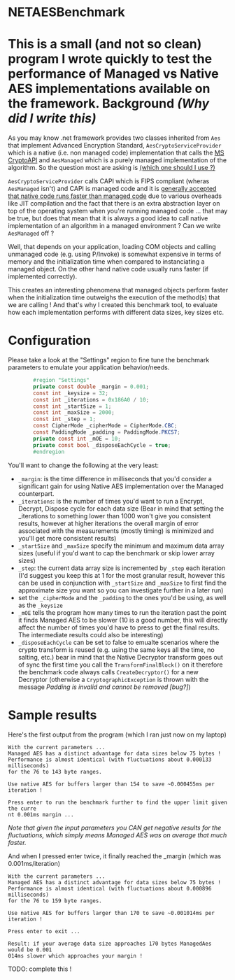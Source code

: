 NETAESBenchmark
===============
This is a small (and not so clean) program I wrote quickly to test the performance of Managed vs Native AES implementations available on the framework.
Background *(Why did I write this)*
============
As you may know .net framework provides two classes inherited from `Aes` that implement Advanced Encryption Standard, `AesCryptoServiceProvider` which is a native (i.e. non managed code) implementation that calls the [MS CryptoAPI](http://en.wikipedia.org/wiki/Microsoft_CryptoAPI) and `AesManaged` which is a purely managed implementation of the algorithm. So the question most are asking is [(which one should I use ?)](https://www.google.com/search?q=aesmanaged%20vs%20aescryptoserviceprovider&rct=j)

`AesCryptoServiceProvider` calls CAPI which is FIPS compliant (wheras `AesManaged` isn't) and CAPI is managed code and it is [generally accepted that native code runs faster than managed code](https://www.google.com/webhp?ion=1&ie=UTF-8#q=managed%20code%20vs%20native%20code%20performance) due to various overheads like JIT compilation and the fact that there is an extra abstraction layer on top of the operating system when you're running managed code ... that may be true, but does that mean that it is always a good idea to call native implementation of an algorithm in a managed environment ? Can we write `AesManaged` off ?

Well, that depends on your application, loading COM objects and calling unmanaged code (e.g. using P/Invoke) is somewhat expensive in terms of memory and the initialization time when compared to instanciating a managed object. On the other hand native code usually runs faster (if implemented correctly).

This creates an interesting phenomena that managed objects perform faster when the initialization time outweighs the execution of the method(s) that we are calling ! And that's why I created this benchmark tool, to evaluate how each implementation performs with different data sizes, key sizes etc.

Configuration
============
Please take a look at the "Settings" region to fine tune the benchmark parameters to emulate your application behavior/needs.
```C# 
        #region "Settings"
        private const double _margin = 0.001;
        const int _keysize = 32;
        const int _iterations = 0x186A0 / 10;
        const int _startSize = 1;
        const int _maxSize = 2000;
        const int _step = 1;
        const CipherMode _cipherMode = CipherMode.CBC;
        const PaddingMode _padding = PaddingMode.PKCS7;
        private const int _mOE = 10;
        private const bool _disposeEachCycle = true;
        #endregion
```
You'll want to change the following at the very least:
* `_margin`: is the time difference in milliseconds that you'd consider a significant gain for using Native AES implementation over the Managed counterpart.
* `_iterations`: is the number of times you'd want to run a Encrypt, Decrypt, Dispose cycle for each data size (Bear in mind that setting the _iterations to something lower than 1000 won't give you consistent results, however at higher iterations the overall margin of error associated with the measurements (mostly timing) is minimized and you'll get more consistent results)
* `_startSize` and `_maxSize` specify the minimum and maximum data array sizes (useful if you'd want to cap the benchmark or skip lower array sizes)
* `_step`: the current data array size is incremented by `_step` each iteration (I'd suggest you keep this at 1 for the most granular result, however this can be used in conjunction with `_startSize` and `_maxSize` to first find the approximate size you want so you can investigate further in a later run)
* set the `_cipherMode` and the `_padding` to the ones you'd be using, as well as the `_keysize`
* `_mOE` tells the program how many times to run the iteration past the point it finds Managed AES to be slower (10 is a good number, this will directly affect the number of times you'd have to press <enter> to get the final results. The intermediate results could also be interesting)
* `_disposeEachCycle` can be set to false to emualte scenarios where the crypto transform is reused (e.g. using the same keys all the time, no salting, etc.) bear in mind that the Native Decryptor transform goes out of sync the first time you call the `TransformFinalBlock()` on it therefore the benchmark code always calls `CreateDecryptor()` for a new Decryptor (otherwise a `CryptographicException` is thrown with the message *Padding is invalid and cannot be removed* *[bug?]*)

Sample results
=============
Here's the first output from the program (which I ran just now on my laptop)
```
With the current parameters ...
Managed AES has a distinct advantage for data sizes below 75 bytes !
Performance is almost identical (with fluctuations about 0.000133 milliseconds)
for the 76 to 143 byte ranges.

Use native AES for buffers larger than 154 to save ~0.000455ms per iteration !

Press enter to run the benchmark further to find the upper limit given the curre
nt 0.001ms margin ...
```
*Note that given the input parameters you CAN get negative results for the fluctuations, which simply means Managed AES was on average that much faster.*

And when I pressed enter twice, it finally reached the _margin (which was 0.001ms/iteration)
```
With the current parameters ...
Managed AES has a distinct advantage for data sizes below 75 bytes !
Performance is almost identical (with fluctuations about 0.000896 milliseconds)
for the 76 to 159 byte ranges.

Use native AES for buffers larger than 170 to save ~0.001014ms per iteration !

Press enter to exit ...

Result: if your average data size approaches 170 bytes ManagedAes would be 0.001
014ms slower which approaches your margin !
```

TODO: complete this !
